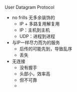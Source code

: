 User Datagram Protocol

- no frills 无多余装饰的
	- IP + 多路复用解复用
	- IP：主机到主机
	- UDP：进程到进程
- 与IP一样尽力而为的服务
	- 后传的可能先到，导致乱序
	- 丢失
- 无连接
	- 没有握手
	- 头部小，效率高
	- 但不可靠
	- 